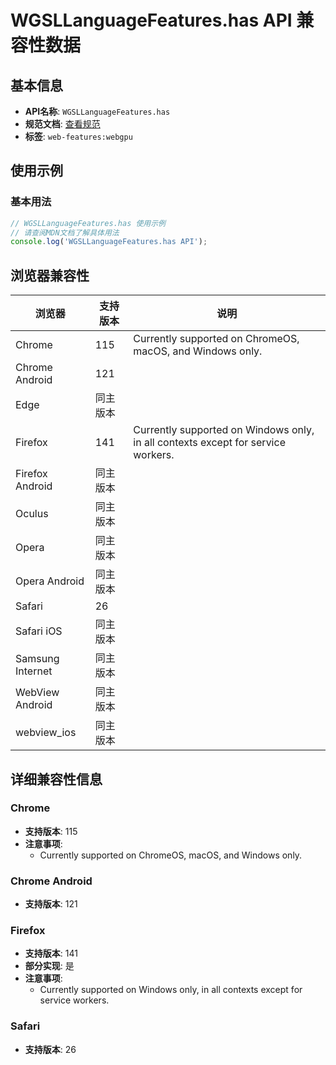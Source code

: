 # WGSLLanguageFeatures.has API 兼容性数据

## 基本信息

- **API名称**: `WGSLLanguageFeatures.has`
- **规范文档**: [查看规范](https://gpuweb.github.io/gpuweb/#gpuwgsllanguagefeatures)
- **标签**: `web-features:webgpu`

## 使用示例

### 基本用法

```javascript
// WGSLLanguageFeatures.has 使用示例
// 请查阅MDN文档了解具体用法
console.log('WGSLLanguageFeatures.has API');
```

## 浏览器兼容性

| 浏览器 | 支持版本 | 说明 |
|--------|----------|------|
| Chrome | 115 | Currently supported on ChromeOS, macOS, and Windows only. |
| Chrome Android | 121 |  |
| Edge | 同主版本 |  |
| Firefox | 141 | Currently supported on Windows only, in all contexts except for service workers. |
| Firefox Android | 同主版本 |  |
| Oculus | 同主版本 |  |
| Opera | 同主版本 |  |
| Opera Android | 同主版本 |  |
| Safari | 26 |  |
| Safari iOS | 同主版本 |  |
| Samsung Internet | 同主版本 |  |
| WebView Android | 同主版本 |  |
| webview_ios | 同主版本 |  |

## 详细兼容性信息

### Chrome

- **支持版本**: 115
- **注意事项**:
  - Currently supported on ChromeOS, macOS, and Windows only.

### Chrome Android

- **支持版本**: 121

### Firefox

- **支持版本**: 141
- **部分实现**: 是
- **注意事项**:
  - Currently supported on Windows only, in all contexts except for service workers.

### Safari

- **支持版本**: 26

